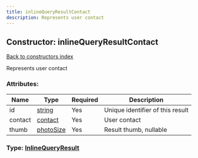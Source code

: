 ```yaml
---
title: inlineQueryResultContact
description: Represents user contact
---
```

## Constructor: inlineQueryResultContact  
[Back to constructors index](index.md)



Represents user contact

### Attributes:

| Name     |    Type       | Required | Description |
|----------|---------------|----------|-------------|
|id|[string](../types/string.md) | Yes|Unique identifier of this result|
|contact|[contact](../types/contact.md) | Yes|User contact|
|thumb|[photoSize](../types/photoSize.md) | Yes|Result thumb, nullable|



### Type: [InlineQueryResult](../types/InlineQueryResult.md)


